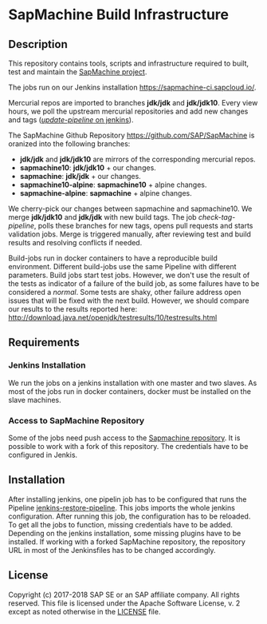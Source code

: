 # SapMachine Build Infrastructure

## Description

This repository contains tools, scripts and infrastructure required to built, test and maintain the [SapMachine project](https://github.com/SAP/SapMachine). 

The jobs run on our Jenkins installation https://sapmachine-ci.sapcloud.io/.

Mercurial repos are imported to branches **jdk/jdk** and **jdk/jdk10**.
Every view hours, we poll the upstream mercurial repositories and add new changes and tags ([*update-pipeline* on jenkins](https://sapmachine-ci.sapcloud.io/view/repository-update/job/update-pipeline/)).

The SapMachine Github Repository https://github.com/SAP/SapMachine is oranized into the following branches:

*  **jdk/jdk** and **jdk/jdk10** are mirrors of the corresponding mercurial repos.
* **sapmachine10**: **jdk/jdk10** + our changes.
* **sapmachine**: **jdk/jdk** + our changes.
* **sapmachine10-alpine**: **sapmachine10** + alpine changes.
* **sapmachine-alpine**: **sapmachine** + alpine changes.

We cherry-pick our changes between sapmachine and sapmachine10.
We merge **jdk/jdk10** and **jdk/jdk** with new build tags.
The job *check-tag-pipeline*, polls these branches for new tags, opens pull requests and starts validation jobs. 
Merge is triggered manually, after reviewing test and build results and resolving conflicts if needed.

Build-jobs run in docker containers to have a reproducible build environment.
Different build-jobs use the same Pipeline with different parameters.
Build jobs start test jobs. However, we don't use the result of the tests as indicator of a failure of the build job, as some failures have to be considered a *normal*. Some tests are shaky, other failure address open issues that will be fixed with the next build. However, we should compare our results to the results reported here: http://download.java.net/openjdk/testresults/10/testresults.html

## Requirements

### Jenkins Installation
We run the jobs on a jenkins installation with one master and two slaves.
As most of the jobs run in docker containers, docker must be installed on the slave machines.

### Access to SapMachine Repository
Some of the jobs need push access to the [Sapmachine repository](https://github.com/SAP/SapMachine). It is possible to work with a fork of this repository. The credentials have to be configured in Jenkis. 
 
## Installation
After installing jenkins, one pipelin job has to be configured that runs the Pipeline [jenkins-restore-pipeline](jenkins-restore-pipeline/Jenkinsfile). This jobs imports the whole jenkins configuration. After running this job, the configuration has to be reloaded.
To get all the jobs to function, missing credentials have to be added. Depending on the jenkins installation, some missing plugins have to be installed. 
If working with a forked SapMachine repository, the repository URL in most of the Jenkinsfiles has to be changed accordingly.

## License

Copyright (c) 2017-2018 SAP SE or an SAP affiliate company. All rights reserved.
This file is licensed under the Apache Software License, v. 2 except as noted otherwise in the [LICENSE](LICENSE) file.